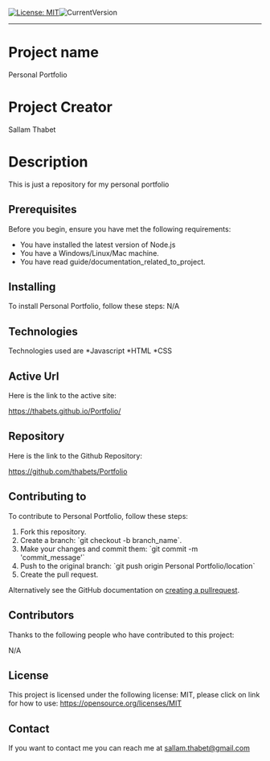 [![License: MIT](https://img.shields.io/badge/License-MIT-yellow.svg)](https://opensource.org/licenses/MIT)![CurrentVersion](https://img.shields.io/badge/version-1-green.svg)

---
# Project name
Personal Portfolio

# Project Creator
Sallam Thabet

# Description
This is just a repository for my personal portfolio

## Prerequisites
Before you begin, ensure you have met the following requirements:
* You have installed the latest version of Node.js
* You have a Windows/Linux/Mac machine.
* You have read guide/documentation_related_to_project.

## Installing

To install Personal Portfolio, follow these steps:
N/A

## Technologies

Technologies used are 
*Javascript 
*HTML 
*CSS

## Active Url

Here is the link to the active site:

https://thabets.github.io/Portfolio/

## Repository

Here is the link to the Github Repository:

https://github.com/thabets/Portfolio

## Contributing to

To contribute to Personal Portfolio, follow these steps:
1. Fork this repository.
2. Create a branch: \`git checkout -b branch_name\`.
3. Make your changes and commit them: \`git commit -m 'commit_message'\`
4. Push to the original branch: \`git push origin Personal Portfolio/location\`
5. Create the pull request.

Alternatively see the GitHub documentation on [creating a pullrequest](https://help.github.com/en/github/collaborating-with-issues-and-pull-requests/creating-a-pull-request).

## Contributors

Thanks to the following people who have contributed to this project:

N/A

## License

This project is licensed under the following license: MIT, please click on link for how to use: https://opensource.org/licenses/MIT

## Contact

If you want to contact me you can reach me at sallam.thabet@gmail.com
